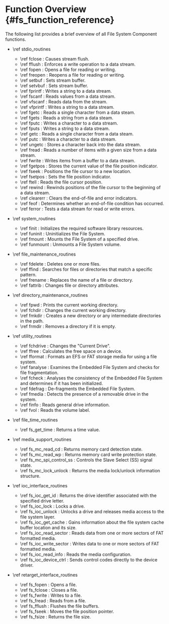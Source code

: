 # Function Overview {#fs_function_reference}

The following list provides a brief overview of all File System Component functions.

- \ref stdio_routines
  - \ref fclose : Causes stream flush.
  - \ref fflush : Enforces a write operation to a data stream.
  - \ref fopen : Opens a file for reading or writing.
  - \ref freopen : Reopens a file for reading or writing.
  - \ref setbuf : Sets stream buffer.
  - \ref setvbuf : Sets stream buffer.
  - \ref fprintf : Writes a string to a data stream.
  - \ref fscanf : Reads values from a data stream.
  - \ref vfscanf : Reads data from the stream.
  - \ref vfprintf : Writes a string to a data stream.
  - \ref fgetc : Reads a single character from a data steam.
  - \ref fgets : Reads a string from a data steam.
  - \ref fputc : Writes a character to a data stream.
  - \ref fputs : Writes a string to a data stream.
  - \ref getc : Reads a single character from a data steam.
  - \ref putc : Writes a character to a data stream.
  - \ref ungetc : Stores a character back into the data stream.
  - \ref fread : Reads a number of items with a given size from a data stream.
  - \ref fwrite : Writes items from a buffer to a data stream.
  - \ref fgetpos : Stores the current value of the file position indicator.
  - \ref fseek : Positions the file cursor to a new location.
  - \ref fsetpos : Sets the file position indicator.
  - \ref ftell : Reads the file cursor position.
  - \ref rewind : Rewinds positions of the file cursor to the beginning of a data stream.
  - \ref clearerr : Clears the end-of-file and error indicators.
  - \ref feof : Determines whether an end-of-file condition has occurred.
  - \ref ferror : Tests a data stream for read or write errors.

- \ref system_routines
  - \ref finit : Initializes the required software library resources.
  - \ref funinit : Uninitializes the File System.
  - \ref fmount : Mounts the File System of a specified drive.
  - \ref funmount : Unmounts a File System volume.

- \ref file_maintenance_routines
  - \ref fdelete : Deletes one or more files.
  - \ref ffind : Searches for files or directories that match a specific pattern.
  - \ref frename : Replaces the name of a file or directory.
  - \ref fattrib : Changes file or directory attributes.

- \ref directory_maintenance_routines
  - \ref fpwd : Prints the current working directory.
  - \ref fchdir : Changes the current working directory.
  - \ref fmkdir : Creates a new directory or any intermediate directories in the path.
  - \ref frmdir : Removes a directory if it is empty.

- \ref utility_routines
  - \ref fchdrive : Changes the "Current Drive".
  - \ref ffree : Calculates the free space on a device.
  - \ref fformat : Formats an EFS or FAT storage media for using a file system.
  - \ref fanalyse : Examines the Embedded File System and checks for file fragmentation.
  - \ref fcheck : Analyses the consistency of the Embedded File System and determines if it has been initialized.
  - \ref fdefrag : De-fragments the Embedded File System.
  - \ref fmedia : Detects the presence of a removable drive in the system.
  - \ref finfo : Reads general drive information.
  - \ref fvol : Reads the volume label.

- \ref file_time_routines
  - \ref fs_get_time : Returns a time value.

- \ref media_support_routines
  - \ref fs_mc_read_cd : Returns memory card detection state.
  - \ref fs_mc_read_wp : Returns memory card write protection state.
  - \ref fs_mc_spi_control_ss : Controls the Slave Select (SS) signal state.
  - \ref fs_mc_lock_unlock : Returns the media lock/unlock information structure.

- \ref ioc_interface_routines
  - \ref fs_ioc_get_id : Returns the drive identifier associated with the specified drive letter.
  - \ref fs_ioc_lock : Locks a drive.
  - \ref fs_ioc_unlock : Unlocks a drive and releases media access to the file system layer.
  - \ref fs_ioc_get_cache : Gains information about the file system cache buffer location and its size.
  - \ref fs_ioc_read_sector : Reads data from one or more sectors of FAT formatted media.
  - \ref fs_ioc_write_sector : Writes data to one or more sectors of FAT formatted media.
  - \ref fs_ioc_read_info : Reads the media configuration.
  - \ref fs_ioc_device_ctrl : Sends control codes directly to the device driver.

- \ref retarget_interface_routines
  - \ref fs_fopen : Opens a file.
  - \ref fs_fclose : Closes a file.
  - \ref fs_fwrite : Writes to a file.
  - \ref fs_fread : Reads from a file.
  - \ref fs_fflush : Flushes the file buffers.
  - \ref fs_fseek : Moves the file position pointer.
  - \ref fs_fsize : Returns the file size.
